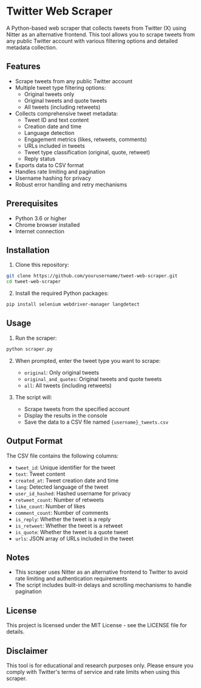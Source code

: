 # Twitter Web Scraper

A Python-based web scraper that collects tweets from Twitter (X) using Nitter as an alternative frontend. This tool allows you to scrape tweets from any public Twitter account with various filtering options and detailed metadata collection.

## Features

- Scrape tweets from any public Twitter account
- Multiple tweet type filtering options:
  - Original tweets only
  - Original tweets and quote tweets
  - All tweets (including retweets)
- Collects comprehensive tweet metadata:
  - Tweet ID and text content
  - Creation date and time
  - Language detection
  - Engagement metrics (likes, retweets, comments)
  - URLs included in tweets
  - Tweet type classification (original, quote, retweet)
  - Reply status
- Exports data to CSV format
- Handles rate limiting and pagination
- Username hashing for privacy
- Robust error handling and retry mechanisms

## Prerequisites

- Python 3.6 or higher
- Chrome browser installed
- Internet connection

## Installation

1. Clone this repository:
```bash
git clone https://github.com/yourusername/tweet-web-scraper.git
cd tweet-web-scraper
```

2. Install the required Python packages:
```bash
pip install selenium webdriver-manager langdetect
```

## Usage

1. Run the scraper:
```bash
python scraper.py
```

2. When prompted, enter the tweet type you want to scrape:
   - `original`: Only original tweets
   - `original_and_quotes`: Original tweets and quote tweets
   - `all`: All tweets (including retweets)

3. The script will:
   - Scrape tweets from the specified account
   - Display the results in the console
   - Save the data to a CSV file named `{username}_tweets.csv`

## Output Format

The CSV file contains the following columns:
- `tweet_id`: Unique identifier for the tweet
- `text`: Tweet content
- `created_at`: Tweet creation date and time
- `lang`: Detected language of the tweet
- `user_id_hashed`: Hashed username for privacy
- `retweet_count`: Number of retweets
- `like_count`: Number of likes
- `comment_count`: Number of comments
- `is_reply`: Whether the tweet is a reply
- `is_retweet`: Whether the tweet is a retweet
- `is_quote`: Whether the tweet is a quote tweet
- `urls`: JSON array of URLs included in the tweet

## Notes

- This scraper uses Nitter as an alternative frontend to Twitter to avoid rate limiting and authentication requirements
- The script includes built-in delays and scrolling mechanisms to handle pagination

## License

This project is licensed under the MIT License - see the LICENSE file for details.

## Disclaimer

This tool is for educational and research purposes only. Please ensure you comply with Twitter's terms of service and rate limits when using this scraper. 